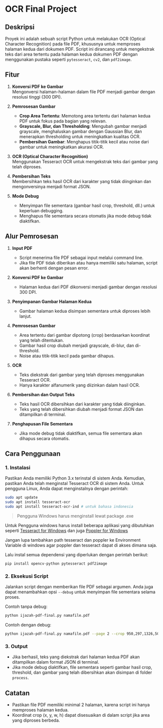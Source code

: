# OCR Final Project

## Deskripsi
Proyek ini adalah sebuah script Python untuk melakukan OCR (Optical Character Recognition) pada file PDF, khususnya untuk memproses halaman kedua dari dokumen PDF. Script ini dirancang untuk mengekstrak teks dari area tertentu pada halaman kedua dokumen PDF dengan menggunakan pustaka seperti `pytesseract`, `cv2`, dan `pdf2image`.

## Fitur
1. **Konversi PDF ke Gambar**  
   Mengonversi halaman-halaman dalam file PDF menjadi gambar dengan resolusi tinggi (300 DPI).

2. **Pemrosesan Gambar**  
   - **Crop Area Tertentu**: Memotong area tertentu dari halaman kedua PDF untuk fokus pada bagian yang relevan.
   - **Grayscale, Blur, dan Thresholding**: Mengubah gambar menjadi grayscale, menghaluskan gambar dengan Gaussian Blur, dan menerapkan thresholding untuk meningkatkan kualitas OCR.
   - **Pembersihan Gambar**: Menghapus titik-titik kecil atau noise dari gambar untuk meningkatkan akurasi OCR.

3. **OCR (Optical Character Recognition)**  
   Menggunakan Tesseract OCR untuk mengekstrak teks dari gambar yang telah diproses.

4. **Pembersihan Teks**  
   Membersihkan teks hasil OCR dari karakter yang tidak diinginkan dan mengonversinya menjadi format JSON.

5. **Mode Debug**  
   - Menyimpan file sementara (gambar hasil crop, threshold, dll.) untuk keperluan debugging.
   - Menghapus file sementara secara otomatis jika mode debug tidak diaktifkan.

## Alur Pemrosesan
1. **Input PDF**  
   - Script menerima file PDF sebagai input melalui command line.
   - Jika file PDF tidak diberikan atau hanya memiliki satu halaman, script akan berhenti dengan pesan error.

2. **Konversi PDF ke Gambar**  
   - Halaman kedua dari PDF dikonversi menjadi gambar dengan resolusi 300 DPI.

3. **Penyimpanan Gambar Halaman Kedua**  
   - Gambar halaman kedua disimpan sementara untuk diproses lebih lanjut.

4. **Pemrosesan Gambar**  
   - Area tertentu dari gambar dipotong (crop) berdasarkan koordinat yang telah ditentukan.
   - Gambar hasil crop diubah menjadi grayscale, di-blur, dan di-threshold.
   - Noise atau titik-titik kecil pada gambar dihapus.

5. **OCR**  
   - Teks diekstrak dari gambar yang telah diproses menggunakan Tesseract OCR.
   - Hanya karakter alfanumerik yang diizinkan dalam hasil OCR.

6. **Pembersihan dan Output Teks**  
   - Teks hasil OCR dibersihkan dari karakter yang tidak diinginkan.
   - Teks yang telah dibersihkan diubah menjadi format JSON dan ditampilkan di terminal.

7. **Penghapusan File Sementara**  
   - Jika mode debug tidak diaktifkan, semua file sementara akan dihapus secara otomatis.

## Cara Penggunaan

### 1. Instalasi
Pastikan Anda memiliki Python 3.x terinstal di sistem Anda. Kemudian, pastikan Anda telah menginstal Tesseract OCR di sistem Anda. Untuk pengguna Linux, Anda dapat menginstalnya dengan perintah:

```bash
sudo apt update
sudo apt install tesseract-ocr
sudo apt install tesseract-ocr-ind # untuk bahasa indonesia
```

> Pengguna Windows harus menginstall lewat package .exe

Untuk Pengguna windows harus install beberapa aplikasi yang dibutuhkan seperti [Tesseract for Windows](https://github.com/tesseract-ocr/tesseract/releases) dan juga [Poppler for Windows](https://github.com/oschwartz10612/poppler-windows/releases)

Jangan lupa tambahkan path tesseract dan poppler ke Environment Variable di windows agar poppler dan tesseract dapat di akses dimana saja.

Lalu instal semua dependensi yang diperlukan dengan perintah berikut:

```bash
pip install opencv-python pytesseract pdf2image
```


### 2. Eksekusi Script
Jalankan script dengan memberikan file PDF sebagai argumen. Anda juga dapat menambahkan opsi `--debug` untuk menyimpan file sementara selama proses.

Contoh tanpa debug:
```bash
python ijazah-pdf-final.py namafile.pdf
```

Contoh dengan debug:
```bash
python ijazah-pdf-final.py namafile.pdf --page 2 --crop 950,297,1326,505 --debug
```

### 3. Output
- Jika berhasil, teks yang diekstrak dari halaman kedua PDF akan ditampilkan dalam format JSON di terminal.
- Jika mode debug diaktifkan, file sementara seperti gambar hasil crop, threshold, dan gambar yang telah dibersihkan akan disimpan di folder `process`.

## Catatan
- Pastikan file PDF memiliki minimal 2 halaman, karena script ini hanya memproses halaman kedua.
- Koordinat crop (x, y, w, h) dapat disesuaikan di dalam script jika area yang diproses berbeda.